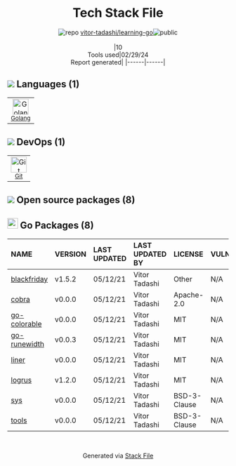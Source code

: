 <!--
&lt;--- Readme.md Snippet without images Start ---&gt;
## Tech Stack
vitor-tadashi/learning-go is built on the following main stack:

- [Golang](http://golang.org/) – Languages

Full tech stack [here](/techstack.md)

&lt;--- Readme.md Snippet without images End ---&gt;

&lt;--- Readme.md Snippet with images Start ---&gt;
## Tech Stack
vitor-tadashi/learning-go is built on the following main stack:

- <img width='25' height='25' src='https://img.stackshare.io/service/1005/O6AczwfV_400x400.png' alt='Golang'/> [Golang](http://golang.org/) – Languages

Full tech stack [here](/techstack.md)

&lt;--- Readme.md Snippet with images End ---&gt;
-->
<div align="center">

# Tech Stack File
![](https://img.stackshare.io/repo.svg "repo") [vitor-tadashi/learning-go](https://github.com/vitor-tadashi/learning-go)![](https://img.stackshare.io/public_badge.svg "public")
<br/><br/>
|10<br/>Tools used|02/29/24 <br/>Report generated|
|------|------|
</div>

## <img src='https://img.stackshare.io/languages.svg'/> Languages (1)
<table><tr>
  <td align='center'>
  <img width='36' height='36' src='https://img.stackshare.io/service/1005/O6AczwfV_400x400.png' alt='Golang'>
  <br>
  <sub><a href="http://golang.org/">Golang</a></sub>
  <br>
  <sub></sub>
</td>

</tr>
</table>

## <img src='https://img.stackshare.io/devops.svg'/> DevOps (1)
<table><tr>
  <td align='center'>
  <img width='36' height='36' src='https://img.stackshare.io/service/1046/git.png' alt='Git'>
  <br>
  <sub><a href="http://git-scm.com/">Git</a></sub>
  <br>
  <sub></sub>
</td>

</tr>
</table>


## <img src='https://img.stackshare.io/group.svg' /> Open source packages (8)</h2>

## <img width='24' height='24' src='https://img.stackshare.io/service/21112/default_1346bbda8fe03e4dce5601323a3ca47a10c1ae36.png'/> Go Packages (8)

|NAME|VERSION|LAST UPDATED|LAST UPDATED BY|LICENSE|VULNERABILITIES|
|:------|:------|:------|:------|:------|:------|
|[blackfriday](https://pkg.go.dev/github.com/russross/blackfriday)|v1.5.2|05/12/21|Vitor Tadashi |Other|N/A|
|[cobra](https://pkg.go.dev/github.com/spf13/cobra)|v0.0.0|05/12/21|Vitor Tadashi |Apache-2.0|N/A|
|[go-colorable](https://pkg.go.dev/github.com/mattn/go-colorable)|v0.0.0|05/12/21|Vitor Tadashi |MIT|N/A|
|[go-runewidth](https://pkg.go.dev/github.com/mattn/go-runewidth)|v0.0.3|05/12/21|Vitor Tadashi |MIT|N/A|
|[liner](https://pkg.go.dev/github.com/peterh/liner)|v0.0.0|05/12/21|Vitor Tadashi |MIT|N/A|
|[logrus](https://pkg.go.dev/github.com/sirupsen/logrus)|v1.2.0|05/12/21|Vitor Tadashi |MIT|N/A|
|[sys](https://pkg.go.dev/golang.org/x/sys)|v0.0.0|05/12/21|Vitor Tadashi |BSD-3-Clause|N/A|
|[tools](https://pkg.go.dev/golang.org/x/tools)|v0.0.0|05/12/21|Vitor Tadashi |BSD-3-Clause|N/A|

<br/>
<div align='center'>

Generated via [Stack File](https://github.com/marketplace/stack-file)
